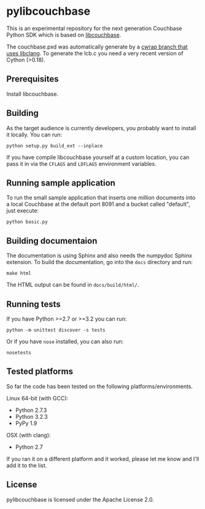 pylibcouchbase
==============

This is an experimental repository for the next generation Couchbase Python
SDK which is based on [libcouchbase][1].

The couchbase.pxd was automatically generate by a [cwrap branch that uses
libclang][2]. To generate the lcb.c you need a very recent version of
Cython (>0.18).


Prerequisites
-------------

Install libcouchbase.


Building
--------

As the target audience is currently developers, you probably want to install
it locally. You can run:

    python setup.py build_ext --inplace

If you have compile libcouchbase yourself at a custom location, you can pass
it in via the `CFLAGS` and `LDFLAGS` environment variables.


Running sample application
--------------------------

To run the small sample application that inserts one million documents into
a local Couchbase at the default port 8091 and a bucket called "default",
just execute:

    python basic.py


Building documentaion
---------------------

The documentation is using Sphinx and also needs the numpydoc Sphinx extension.
To build the documentation, go into the `docs` directory and run:

    make html

The HTML output can be found in `docs/build/html/`.


Running tests
-------------

If you have Python >=2.7 or >=3.2 you can run:

    python -m unittest discover -s tests

Or if you have `nose` installed, you can also run:

    nosetests


Tested platforms
----------------

So far the code has been tested on the following platforms/environments.

Linux 64-bit (with GCC):

 - Python 2.7.3
 - Python 3.2.3
 - PyPy 1.9

OSX (with clang):

 - Python 2.7


If you ran it on a different platform and it worked, please let me know and
I'll add it to the list.


License
-------

pylibcouchbase is licensed under the Apache License 2.0.



[1]: https://github.com/couchbase/libcouchbase
[2]: https://github.com/geggo/cwrap
